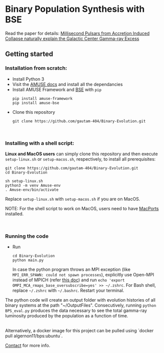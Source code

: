 # Binary Population Synthesis with BSE

Read the paper for details: [Millisecond Pulsars from Accretion Induced Collapse naturally explain the Galactic Center Gamma-ray Excess](https://arxiv.org/abs/2106.00222)

## Getting started
<!-- * *Linux users can install this repository as a package by executing `pip install git+https://github.com/gautam-404/Binary-Evolution.git`* -->


### Installation from scratch:
* Install Python 3
* Visit the [AMUSE docs](https://amuse.readthedocs.io/en/latest/install/howto-install-AMUSE.html) and install all the dependancies
* Install AMUSE Framework and [BSE](https://amuse.readthedocs.io/en/latest/reference/available-codes.html#bse) with `pip`
    <br> 
    ```
    pip install amuse-framework
    pip install amuse-bse
    ```
* Clone this repository
    ```
    git clone https://github.com/gautam-404/Binary-Evolution.git
    ```

<br>

### Installing with a shell script:
**Linux and MacOS users** can simply clone this repository and then execute `setup-linux.sh` or `setup-macos.sh`, respectively, to install all prerequisites:
```
git clone https://github.com/gautam-404/Binary-Evolution.git
cd Binary-Evolution
```
```
sh setup-linux.sh
python3 -m venv Amuse-env
. Amuse-env/bin/activate
```
Replace `setup-linux.sh` with `setup-macos.sh` if you are on MacOS.

NOTE: For the shell script to work on MacOS, users need to have [MacPorts](https://www.macports.org/) installed.

<br>

### Running the code
* Run 
    ```
    cd Binary-Evolution
    python main.py
    ```
    In case the python program throws an MPI exception (like `MPI_ERR_SPAWN: could not spawn processes`), explicitly use Open-MPI instead of MPICH (refer [this doc](https://amuse.readthedocs.io/en/latest/install/howto-install-AMUSE.html)) and run `echo 'export OMPI_MCA_rmaps_base_oversubscribe=yes' >> ~/.zshrc`. For Bash shell, replace `~/.zshrc` with `~/.bashrc`. Restart your terminal.
    
    
The python code will create an output folder with evolution histories of all binary systems at the path "~/OutputFiles". Consecutively, running `python BPS_eval.py` produces the data necessary to see the total gamma-ray luminosity produced by the population as a function of time. 

<br>
Alternatively, a docker image for this project can be pulled using `docker pull algernon11/bps:ubuntu`. 

[Contact](mailto:anujgautam11@gmail.com) for more info.
